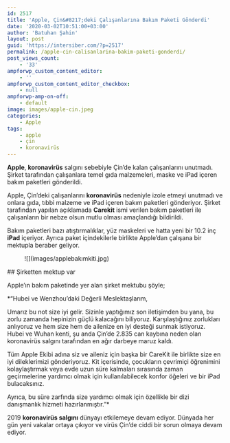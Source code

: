 ```yaml
---
id: 2517
title: 'Apple, Çin&#8217;deki Çalışanlarına Bakım Paketi Gönderdi'
date: '2020-03-02T10:51:00+03:00'
author: 'Batuhan Şahin'
layout: post
guid: 'https://intersiber.com/?p=2517'
permalink: /apple-cin-calisanlarina-bakim-paketi-gonderdi/
post_views_count:
    - '33'
ampforwp_custom_content_editor:
    - ''
ampforwp_custom_content_editor_checkbox:
    - null
ampforwp-amp-on-off:
    - default
image: images/apple-cin.jpeg
categories:
    - Apple
tags:
    - apple
    - çin
    - koronavirüs
---
```


**Apple**, **koronavirüs** salgını sebebiyle Çin’de kalan çalışanlarını unutmadı. Şirket tarafından çalışanlara temel gıda malzemeleri, maske ve iPad içeren bakım paketleri gönderildi.

Apple, Çin’deki çalışanlarını **koronavirüs** nedeniyle izole etmeyi unutmadı ve onlara gıda, tıbbi malzeme ve iPad içeren bakım paketleri gönderiyor. Şirket tarafından yapılan açıklamada **Carekit** ismi verilen bakım paketleri ile çalışanların bir nebze olsun mutlu olması amaçlandığı bildirildi.

Bakım paketleri bazı atıştırmalıklar, yüz maskeleri ve hatta yeni bir 10.2 inç **iPad** içeriyor. Ayrıca paket içindekilerle birlikte Apple’dan çalışana bir mektupla beraber geliyor.

<figure class="wp-block-image size-full">![](images/applebakımkiti.jpg)</figure>## Şirketten mektup var

Apple’ın bakım paketinde yer alan şirket mektubu şöyle;

*“Hubei ve Wenzhou’daki Değerli Meslektaşlarım,  
  
Umarız bu not size iyi gelir. Sizinle yaptığımız son iletişimden bu yana, bu zorlu zamanda hepinizin güçlü kalacağını biliyoruz. Karşılaştığınız zorlukları anlıyoruz ve hem size hem de ailenize en iyi desteği sunmak istiyoruz. Hubei ve Wuhan kenti, şu anda Çin’de 2.835 can kaybına neden olan koronavirüs salgını tarafından en ağır darbeye maruz kaldı.  
  
Tüm Apple Ekibi adına siz ve aileniz için başka bir CareKit ile birlikte size en iyi dileklerimizi gönderiyoruz. Kit içerisinde, çocukların çevrimiçi öğrenimini kolaylaştırmak veya evde uzun süre kalmaları sırasında zaman geçirmelerine yardımcı olmak için kullanılabilecek konfor öğeleri ve bir iPad bulacaksınız.  
  
Ayrıca, bu süre zarfında size yardımcı olmak için özellikle bir dizi danışmanlık hizmeti hazırlanmıştır.”*

2019 **koronavirüs salgını** dünyayı etkilemeye devam ediyor. Dünyada her gün yeni vakalar ortaya çıkıyor ve virüs Çin’de ciddi bir sorun olmaya devam ediyor.